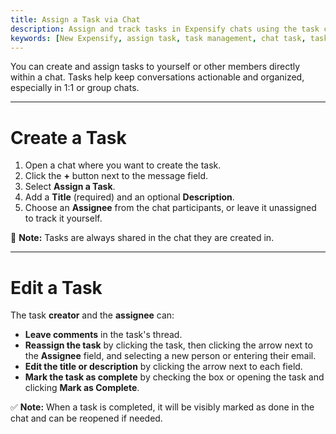 ```yaml
---
title: Assign a Task via Chat
description: Assign and track tasks in Expensify chats using the task creation and assignment features.
keywords: [New Expensify, assign task, task management, chat task, task tracking]
---
```

<div id="new-expensify" markdown="1">

You can create and assign tasks to yourself or other members directly within a chat. Tasks help keep conversations actionable and organized, especially in 1:1 or group chats.

---

# Create a Task

1. Open a chat where you want to create the task.
2. Click the **+** button next to the message field.
3. Select **Assign a Task**.
4. Add a **Title** (required) and an optional **Description**.
5. Choose an **Assignee** from the chat participants, or leave it unassigned to track it yourself.

📌 **Note:** Tasks are always shared in the chat they are created in.

---

# Edit a Task

The task **creator** and the **assignee** can:

- **Leave comments** in the task's thread.
- **Reassign the task** by clicking the task, then clicking the arrow next to the **Assignee** field, and selecting a new person or entering their email.
- **Edit the title or description** by clicking the arrow next to each field.
- **Mark the task as complete** by checking the box or opening the task and clicking **Mark as Complete**.

✅ **Note:** When a task is completed, it will be visibly marked as done in the chat and can be reopened if needed.

</div>
